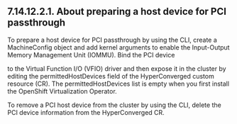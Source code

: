 ## 7.14.12.2.1. About preparing a host device for PCI passthrough

To prepare a host device for PCI passthrough by using the CLI, create a MachineConfig object and add kernel arguments to enable the Input-Output Memory Management Unit (IOMMU). Bind the PCI device

to the Virtual Function I/O (VFIO) driver and then expose it in the cluster by editing the permittedHostDevices field of the HyperConverged custom resource (CR). The permittedHostDevices list is empty when you first install the OpenShift Virtualization Operator.

To remove a PCI host device from the cluster by using the CLI, delete the PCI device information from the HyperConverged CR.

